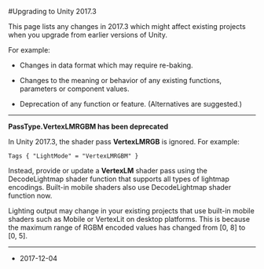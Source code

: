 #Upgrading to Unity 2017.3

<!-- Change submissions: https://docs.google.com/document/d/1Vi8WlG3ysu1RHrkNWPQ_N2q9glmSI8wr33fm2VCWNQ8/edit -->

This page lists any changes in 2017.3 which might affect existing projects when you upgrade from earlier versions of Unity.

For example:

* Changes in data format which may require re-baking.

* Changes to the meaning or behavior of any existing functions, parameters or component values.

* Deprecation of any function or feature. (Alternatives are suggested.)

***

**PassType.VertexLMRGBM has been deprecated**

In Unity 2017.3, the shader pass **VertexLMRGB** is ignored. For example: 
```
Tags { "LightMode" = "VertexLMRGBM" }
```

Instead, provide or update a **VertexLM** shader pass using the DecodeLightmap shader function that supports all types of lightmap encodings. Built-in mobile shaders also use DecodeLightmap shader function now. 

Lighting output may change in your existing projects that use built-in mobile shaders such as Mobile or VertexLit on desktop platforms. This is because the maximum range of RGBM encoded values has changed from [0, 8] to [0, 5].

----

* <span class="page-edit">2017-12-04  <!-- include IncludeTextNewPageSomeEdit --></span>